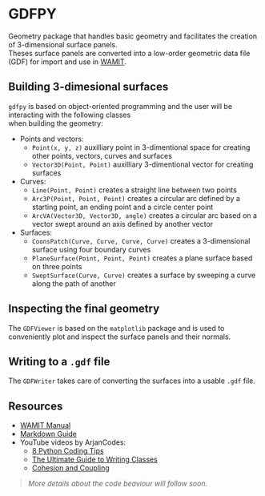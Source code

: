 # GDFPY

Geometry package that handles basic geometry and facilitates the creation of 3-dimensional surface panels.<br>
Theses surface panels are converted into a low-order geometric data file (GDF) for import and use in [WAMIT](https://www.wamit.com/).

## Building 3-dimesional surfaces

`gdfpy` is based on object-oriented programming and the user will be interacting with the following classes<br>
when building the geometry:

- Points and vectors:
    - `Point(x, y, z)` auxilliary point in 3-dimentional space for creating other points, vectors, curves and surfaces
    - `Vector3D(Point, Point)` auxilliary 3-dimentional vector for creating surfaces
- Curves:
    - `Line(Point, Point)` creates a straight line between two points
    - `Arc3P(Point, Point, Point)` creates a circular arc defined by a starting point, an ending point and a circle center point
    - `ArcVA(Vector3D, Vector3D, angle)` creates a circular arc based on a vector swept around an axis defined by another vector
- Surfaces:
    - `CoonsPatch(Curve, Curve, Curve, Curve)` creates a 3-dimensional surface using four boundary curves
    - `PlaneSurface(Point, Point, Point)` creates a plane surface based on three points
    - `SweptSurface(Curve, Curve)` creates a surface by sweeping a curve along the path of another

## Inspecting the final geometry

The `GDFViewer` is based on the `matplotlib` package and is used to conveniently plot and inspect the surface panels and their normals.

## Writing to a `.gdf` file

The `GDFWriter` takes care of converting the surfaces into a usable `.gdf` file.

## Resources

- [WAMIT Manual](https://www.wamit.com/manual7.x/v75_manual.pdf)
- [Markdown Guide](https://www.markdownguide.org/basic-syntax/)
- YouTube videos by ArjanCodes:
    - [8 Python Coding Tips](https://www.youtube.com/watch?v=woIkysZytSs)
    - [The Ultimate Guide to Writing Classes](https://www.youtube.com/watch?v=lX9UQp2NwTk)
    - [Cohesion and Coupling](https://www.youtube.com/watch?v=eiDyK_ofPPM)

> *More details about the code beaviour will follow soon.*
